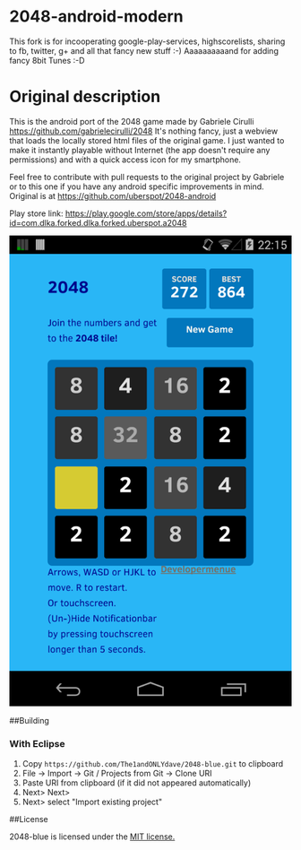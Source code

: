 2048-android-modern
============
This fork is for incooperating google-play-services, highscorelists, sharing to fb, twitter, g+ and all that fancy new stuff :-)
Aaaaaaaaaand for adding fancy 8bit Tunes :-D

Original description
============

This is the android port of the 2048 game made by Gabriele Cirulli https://github.com/gabrielecirulli/2048 
It's nothing fancy, just a webview that loads the locally stored html files of the original game. 
I just wanted to make it instantly playable without Internet (the app doesn't require any permissions) and with 
a quick access icon for my smartphone.

Feel free to contribute with pull requests to the original project by Gabriele or to this one if you have any android 
specific improvements in mind. Original is at https://github.com/uberspot/2048-android

Play store link: https://play.google.com/store/apps/details?id=com.dlka.forked.dlka.forked.uberspot.a2048

![](art/device-2014-09-09-221530.png)

##Building
    
### With Eclipse

1. Copy `https://github.com/The1andONLYdave/2048-blue.git` to clipboard
2. File -> Import -> Git / Projects from Git -> Clone URI
3. Paste URI from clipboard (if it did not appeared automatically)
4. Next> Next> 
5. Next> select "Import existing project"       

##License

2048-blue is licensed under the [MIT license.](https://github.com/The1andONLYdave/2048-blue/blob/master/LICENSE)
